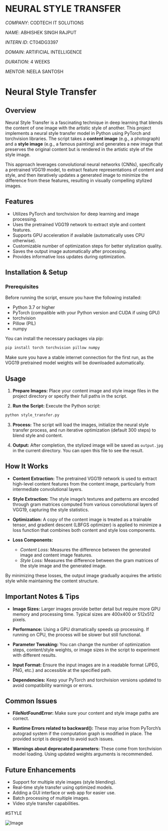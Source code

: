 # NEURAL STYLE TRANSFER

*COMPANY*: CODTECH IT SOLUTIONS

*NAME*: ABHISHEK SINGH RAJPUT

*INTERN ID*: CT04DG3397

*DOMAIN*: ARTIFICIAL INTELLIGENCE

*DURATION*: 4 WEEKS

*MENTOR*: NEELA SANTOSH


# Neural Style Transfer

## Overview

Neural Style Transfer is a fascinating technique in deep learning that blends the content of one image with the artistic style of another. This project implements a neural style transfer model in Python using PyTorch and torchvision libraries. The script takes a **content image** (e.g., a photograph) and a **style image** (e.g., a famous painting) and generates a new image that preserves the original content but is rendered in the artistic style of the style image.

This approach leverages convolutional neural networks (CNNs), specifically a pretrained VGG19 model, to extract feature representations of content and style, and then iteratively updates a generated image to minimize the difference from these features, resulting in visually compelling stylized images.

## Features

* Utilizes PyTorch and torchvision for deep learning and image processing.
* Uses the pretrained VGG19 network to extract style and content features.
* Supports GPU acceleration if available (automatically uses CPU otherwise).
* Customizable number of optimization steps for better stylization quality.
* Saves the output image automatically after processing.
* Provides informative loss updates during optimization.


## Installation & Setup

### Prerequisites

Before running the script, ensure you have the following installed:

* Python 3.7 or higher
* PyTorch (compatible with your Python version and CUDA if using GPU)
* torchvision
* Pillow (PIL)
* numpy

You can install the necessary packages via pip:

```bash
pip install torch torchvision pillow numpy
```

Make sure you have a stable internet connection for the first run, as the VGG19 pretrained model weights will be downloaded automatically.

## Usage

1. **Prepare Images:**
   Place your content image and style image files in the project directory or specify their full paths in the script.

2. **Run the Script:**
   Execute the Python script:

```bash
python style_transfer.py
```

3. **Process:**
   The script will load the images, initialize the neural style transfer process, and run iterative optimization (default 300 steps) to blend style and content.

4. **Output:**
   After completion, the stylized image will be saved as `output.jpg` in the current directory. You can open this file to see the result.


## How It Works

* **Content Extraction:**
  The pretrained VGG19 network is used to extract high-level content features from the content image, particularly from intermediate convolutional layers.

* **Style Extraction:**
  The style image’s textures and patterns are encoded through gram matrices computed from various convolutional layers of VGG19, capturing the style statistics.

* **Optimization:**
  A copy of the content image is treated as a trainable tensor, and gradient descent (LBFGS optimizer) is applied to minimize a loss function that combines both content and style loss components.

* **Loss Components:**

  * *Content Loss:* Measures the difference between the generated image and content image features.
  * *Style Loss:* Measures the difference between the gram matrices of the style image and the generated image.

By minimizing these losses, the output image gradually acquires the artistic style while maintaining the content structure.


## Important Notes & Tips

* **Image Sizes:**
  Larger images provide better detail but require more GPU memory and processing time. Typical sizes are 400x400 or 512x512 pixels.

* **Performance:**
  Using a GPU dramatically speeds up processing. If running on CPU, the process will be slower but still functional.

* **Parameter Tweaking:**
  You can change the number of optimization steps, content/style weights, or image sizes in the script to experiment with different results.

* **Input Format:**
  Ensure the input images are in a readable format (JPEG, PNG, etc.) and accessible at the specified path.

* **Dependencies:**
  Keep your PyTorch and torchvision versions updated to avoid compatibility warnings or errors.


## Common Issues

* **FileNotFoundError:**
  Make sure your content and style image paths are correct.

* **Runtime Errors related to backward():**
  These may arise from PyTorch’s autograd system if the computation graph is modified in place. The provided script is designed to avoid such issues.

* **Warnings about deprecated parameters:**
  These come from torchvision model loading. Using updated weights arguments is recommended.

## Future Enhancements

* Support for multiple style images (style blending).
* Real-time style transfer using optimized models.
* Adding a GUI interface or web app for easier use.
* Batch processing of multiple images.
* Video style transfer capabilities.

#STYLE

![Image](https://github.com/user-attachments/assets/1426ce90-0401-4784-94ca-e6954da9a766)
